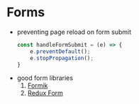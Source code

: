 # Forms

- preventing page reload on form submit
    ```js
    const handleFormSubmit = (e) => {
        e.preventDefault();
        e.stopPropagation();
    }
    ```
- good form libraries
    1. [Formik](https://formik.org/docs/overview)
    1. [Redux Form](https://redux-form.com/8.3.0/)